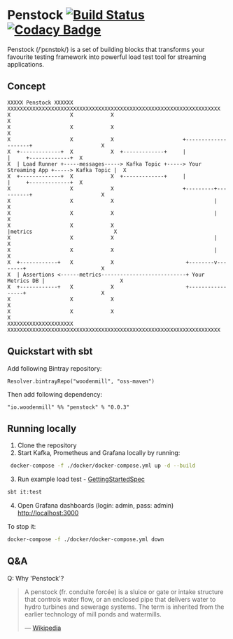 # Penstock [![Build Status](https://travis-ci.com/woodenmill/penstock.svg?branch=master)](https://travis-ci.com/woodenmill/penstock) [![Codacy Badge](https://api.codacy.com/project/badge/Grade/d80fdff9f48e456c88845dce16a594e6)](https://www.codacy.com/project/wojda/penstock/dashboard?utm_source=github.com&amp;utm_medium=referral&amp;utm_content=woodenmill/penstock&amp;utm_campaign=Badge_Grade_Dashboard)

Penstock (/ˈpɛnstɒk/) is a set of building blocks that transforms your favourite testing framework into powerful load test tool for streaming applications.

## Concept

```
XXXXX Penstock XXXXXX            XXXXXXXXXXXXXXXXXXXXXXXXXXXXXXXXXXXXXXXXXXXXXXXXXXXXXXXXXXXXXXXXXXXX
X                   X            X                                                                  X
X                   X            X                                                                  X
X                   X            X                      +--------------------+                      X
X  +-------------+  X            X  +-------------+     |                    |     +-------------+  X
X  | Load Runner +-----messages-----> Kafka Topic +-----> Your Streaming App +-----> Kafka Topic |  X
X  +-------------+  X            X  +-------------+     |                    |     +-------------+  X
X                   X            X                      +---------+----------+                      X
X                   X            X                                |                                 X
X                   X            X                                |                                 X
X                   X            X                                |metrics                          X
X                   X            X                                |                                 X
X                   X            X                                |                                 X
X  +------------+   X            X                       +--------v--------+                        X
X  | Assertions <------metrics---------------------------+ Your Metrics DB |                        X
X  +------------+   X            X                       +-----------------+                        X
X                   X            X                                                                  X
X                   X            X                                                                  X
XXXXXXXXXXXXXXXXXXXXX            XXXXXXXXXXXXXXXXXXXXXXXXXXXXXXXXXXXXXXXXXXXXXXXXXXXXXXXXXXXXXXXXXXXX

```

## Quickstart with sbt

Add following Bintray repository:
```
Resolver.bintrayRepo("woodenmill", "oss-maven")
```

Then add following dependency:
```
"io.woodenmill" %% "penstock" % "0.0.3"
```

## Running locally
1. Clone the repository
2. Start Kafka, Prometheus and Grafana locally by running:
```bash
 docker-compose -f ./docker/docker-compose.yml up -d --build
```
3. Run example load test - [GettingStartedSpec](./src/it/scala/io/woodenmill/penstock/examples/GettingStartedSpec.scala)
```bash
sbt it:test
```
4. Open Grafana dashboards (login: admin, pass: admin) [http://localhost:3000](http://localhost:3000)

To stop it:
```bash
docker-compose -f ./docker/docker-compose.yml down
```

## Q&A
Q: Why 'Penstock'?
> A penstock (fr. conduite forcée) is a sluice or gate or intake structure that controls water flow, or an enclosed pipe that delivers water to hydro turbines and sewerage systems. The term is inherited from the earlier technology of mill ponds and watermills.
>
> &mdash; [Wikipedia](https://en.wikipedia.org/wiki/Penstock)
